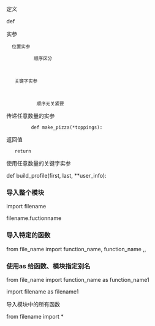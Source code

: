 定义

def

实参

```
  位置实参 

          顺序区分



   关键字实参



           顺序无关紧要
```

传递任意数量的实参

```
         def make_pizza(*toppings): 
```

返回值

```
   return  
```

使用任意数量的关键字实参

def build\_profile\(first, last, \*\*user\_info\):

### 导入整个模块

import filename

filename.fuctionname

### 导入特定的函数

from file\_name import function\_name, function\_name ,,

### 使用as 给函数、模块指定别名

from file\_name import function\_name as function\_name1

import filename as filename1

导入模块中的所有函数

from filename import \*

